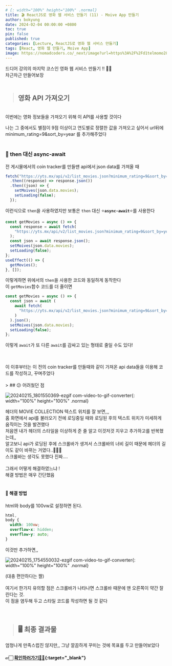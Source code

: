 ```yaml
---
# {: width="100%" height="100%" .normal}
title: 🎬 ReactJS로 영화 웹 서비스 만들기 (11) - Moive App 만들기
author: bokyung
date: 2024-02-04 00:00:00 +0800
toc: true
pin: false
published: true
categories: [Lecture, ReactJS로 영화 웹 서비스 만들기]
tags: [React, 영화 웹 만들기, Moive App]
image: https://nomadcoders.co/_next/image?url=https%3A%2F%2Fd1telmomo28umc.cloudfront.net%2Fmedia%2Fpublic%2Fthumbnails%2Freact-for-beginners.jpeg&w=1920&q=75
---
```


드디어 강의의 마지막 코스인 영화 웹 서비스 만들기 !! 🤩🤩
<br>
차근차근 만들어보장
<br>
<br>

> ## 영화 API 가져오기

<br>
이번에는 영화 정보들을 가져오기 위해 <https://yts.mx/api/v2/list_movies.json> 이 API를 사용할 것이다
<br>

나는 그 중에서도 별점이 9점 이상이고 연도별로 정렬한 값을 가져오고 싶어서 url뒤에 minimum_rating=9&sort_by=year 를 추가해주었다
<br>
<br>

### 🧩 then 대신 async-await

전 게시물에서의 coin tracker를 만들땐 api에서 json data를 가져올 때

```jsx
fetch("https://yts.mx/api/v2/list_movies.json?minimum_rating=9&sort_by=year")
  .then((response) => response.json())
  .then((json) => {
    setMoives(json.data.movies);
    setLoading(false);
  });
```

이런식으로 `then`을 사용하였지만 보통은 `then` 대신 ⭐**`async-await`**⭐를 사용한다
<br>

```jsx
const getMovies = async () => {
  const response = await fetch(
    "https://yts.mx/api/v2/list_movies.json?minimum_rating=9&sort_by=year"
  );
  const json = await response.json();
  setMoives(json.data.movies);
  setLoading(false);
};
useEffect(() => {
  getMovies();
}, []);
```

이렇게하면 위에서의 `then`을 사용한 코드와 동일하게 동작한다<br>
이 `getMovies`함수 코드를 더 줄이면

```jsx
const getMovies = async () => {
  const json = await (
    await fetch(
      "https://yts.mx/api/v2/list_movies.json?minimum_rating=9&sort_by=year"
    )
  ).json();
  setMoives(json.data.movies);
  setLoading(false);
};
```

이렇게 `await`가 또 다른 `await`를 감싸고 있는 형태로 줄일 수도 있다!

<br>
<br>
이 이후부터는 이 전의 coin tracker를 만들때와 같이 가져온 api data들을 이용해 코드를 작성하고, 꾸며주었다

<br>
<br>
> ## 😕 어려웠던 점

![20240215_1801550369-ezgif com-video-to-gif-converter](https://github.com/bokyung39/intro-me/assets/72790694/82a4cd07-535a-42a0-bc50-2dab8cc6cf43){: width="100%" height="100%" .normal}

헤더의 MOVIE COLLECTION 텍스트 위치를 잘 보면,,,
<br>
홈 화면에서 api를 불러오기 전에 로딩중일 때와 로딩된 후의 텍스트 위치가 미세하게 움직이는 것을 발견했다
<br>
처음엔 내가 헤더의 스타일을 이상하게 준 줄 알고 이것저것 지우고 추가하고를 반복했는데,,
<br>
알고보니 api가 로딩된 후에 스크롤바가 생겨서 스크롤바의 너비 길이 때문에 헤더의 길이도 같이 바뀌는 거였다..🤦🏻‍♀️
<br>
스크롤바는 생각도 못했다 진짜....
<br>
<br>
그래서 어떻게 해결하였느냐 !
<br>
해결 방법은 매우 간단했음
<br>
<br>

#### 🙂 **해결 방법**

html와 body를 100vw로 설정하면 된다.
<br>

```css
html,
body {
  width: 100vw;
  overflow-x: hidden;
  overflow-y: auto;
}
```

이것만 추가하면,,

![20240215_1754550032-ezgif com-video-to-gif-converter](https://github.com/bokyung39/intro-me/assets/72790694/070dc346-8647-47bd-9db7-ea181f9b2ae6){: width="100%" height="100%" .normal}

(대충 편안하다는 짤)
<br>
<br>
여기서 한가지 유의할 점은 스크롤바가 나타나면 스크롤바 때문에 맨 오른쪽이 약간 잘린다는 것.
<br>
이 점을 염두해 두고 스타일 코드를 작성하면 될 것 같다
<br>
<br>
<br>

> ## 🖥️ 최종 결과물

엄청나게 만족스럽진 않지만,, 그냥 깔끔하게 꾸미는 것에 목표를 두고 만들어보았다

#### 👉🏻 [확인하러가기💨💨](https://bokyung39.github.io/React-MovieApp/){:target="\_blank"}

